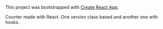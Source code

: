 This project was bootstrapped with [Create React App](https://github.com/facebook/create-react-app).

Counter made with React. One version class based and another one with hooks.
